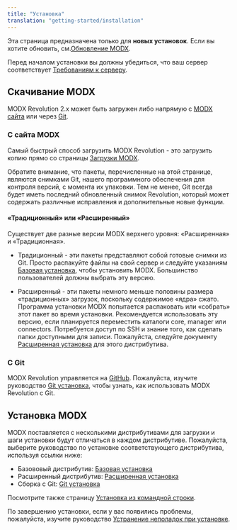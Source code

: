 ```yaml
---
title: "Установка"
translation: "getting-started/installation"
---
```


Эта страница предназначена только для **новых установок**. Если вы хотите обновить, см.[Обновление MODX](getting-started/maintenance/upgrading "Обновление MODX").

Перед началом установки вы должны убедиться, что ваш сервер соответствует [Требованиям к серверу](getting-started/server-requirements "Требования к серверу").

## Скачивание MODX

MODX Revolution 2.x может быть загружен либо напрямую с [MODX сайта](https://modx.com/download) или через [Git](http://github.com/modxcms).

### С сайта MODX

Самый быстрый способ загрузить MODX Revolution - это загрузить копию прямо со страницы [Загрузки MODX](https://modx.com/download/).

Обратите внимание, что пакеты, перечисленные на этой странице, являются снимками Git, нашего программного обеспечения для контроля версий, с момента их упаковки. Тем не менее, Git всегда будет иметь последний обновленный снимок Revolution, который может содержать различные исправления и дополнительные новые функции.

#### «Традиционный» или «Расширенный»

Существует две разные версии MODX верхнего уровня: «Расширенная» и «Традиционная».

- Традиционный - эти пакеты представляют собой готовые снимки из Git. Просто распакуйте файлы на свой сервер и следуйте указаниям [Базовая установка](getting-started/installation/standard "Базовая установка"), чтобы установить MODX. Большинство пользователей должны выбрать эту версию.

- Расширенный - эти пакеты немного меньше половины размера «традиционных» загрузок, поскольку содержимое «ядра» сжато. Программа установки MODX попытается распаковать или «собрать» этот пакет во время установки. Рекомендуется использовать эту версию, если планируется переместить каталоги core, manager или connectors. Потребуется доступ по SSH и знание того, как сделать папки доступными для записи. Пожалуйста, следуйте документу [Расширенная установка](getting-started/installation/advanced "Расширенная установка") для этого дистрибутива.

### С Git

MODX Revolution управляется на [GitHub](http://github.com/modxcms). Пожалуйста, изучите руководство [Git установка](getting-started/installation/git "Git установка"), чтобы узнать, как использовать MODX Revolution с Git.

## Установка MODX

MODX поставляется с несколькими дистрибутивами для загрузки и шаги установки будут отличаться в каждом дистрибутиве. Пожалуйста, выберите руководство по установке соответствующего дистрибутива, используя ссылки ниже:

- Базововый дистрибутив: [Базовая установка](getting-started/installation/standard "Базовая установка")
- Расширенный дистрибутив: [Расширенная установка](getting-started/installation/advanced "Расширенная установка")
- Сборка с Git: [Git установка](getting-started/installation/git "Git установка")

Посмотрите также страницу [Установка из командной строки](getting-started/installation/cli "Установка из командной строки").

По завершению установки, если у вас появились проблемы, пожалуйста, изучите руководство [Устранение неполадок при установке](getting-started/installation/troubleshooting "Устранение неполадок при установке").
